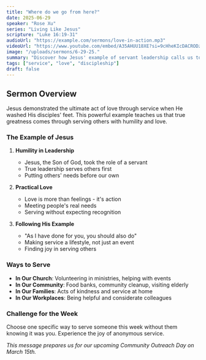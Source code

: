 ```yaml
---
title: "Where do we go from here?"
date: 2025-06-29
speaker: "Rose Xu"
series: "Living Like Jesus"
scripture: "Luke 16:19-31"
audioUrl: "https://example.com/sermons/love-in-action.mp3"
videoUrl: "https://www.youtube.com/embed/A35AHUU18XE?si=9cHheKIcDACRODzx"
image: "/uploads/sermons/6-29-25."
summary: "Discover how Jesus' example of servant leadership calls us to love others through practical acts of service and sacrifice."
tags: ["service", "love", "discipleship"]
draft: false
---
```


## Sermon Overview

Jesus demonstrated the ultimate act of love through service when He washed His disciples' feet. This powerful example teaches us that true greatness comes through serving others with humility and love.

### The Example of Jesus

1. **Humility in Leadership**
   - Jesus, the Son of God, took the role of a servant
   - True leadership serves others first
   - Putting others' needs before our own

2. **Practical Love**
   - Love is more than feelings - it's action
   - Meeting people's real needs
   - Serving without expecting recognition

3. **Following His Example**
   - "As I have done for you, you should also do"
   - Making service a lifestyle, not just an event
   - Finding joy in serving others

### Ways to Serve

- **In Our Church**: Volunteering in ministries, helping with events
- **In Our Community**: Food banks, community cleanup, visiting elderly
- **In Our Families**: Acts of kindness and service at home
- **In Our Workplaces**: Being helpful and considerate colleagues

### Challenge for the Week

Choose one specific way to serve someone this week without them knowing it was you. Experience the joy of anonymous service.

*This message prepares us for our upcoming Community Outreach Day on March 15th.*